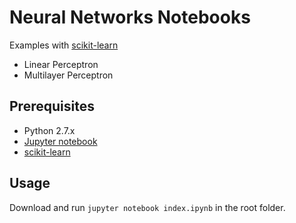 # Neural Networks Notebooks

Examples with [scikit-learn](http://scikit-learn.org/stable/)

* Linear Perceptron
* Multilayer Perceptron

## Prerequisites

* Python 2.7.x
* [Jupyter notebook](http://jupyter.readthedocs.io/en/latest/install.html)
* [scikit-learn](http://scikit-learn.org/stable/install.html#installing-the-latest-release)

## Usage

Download and run `jupyter notebook index.ipynb` in the root folder.

